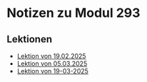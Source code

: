 # Notizen zu Modul 293

## Lektionen
- [Lektion von 19.02.2025](/M293/docs/19-02-2025/page.md)
- [Lektion von 05.03.2025](/M293/docs/05-03-2025/page.md)
- [Lektion von 19-03-2025](/docs/19-03-2025/page.md)
